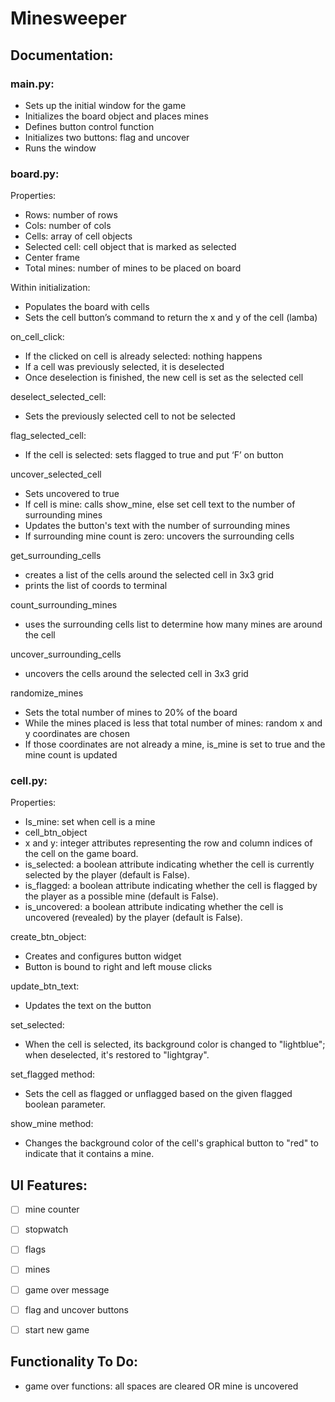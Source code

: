 # Minesweeper

## Documentation:

### main.py:
- Sets up the initial window for the game
- Initializes the board object and places mines
- Defines button control function
- Initializes two buttons: flag and uncover
- Runs the window

### board.py:
Properties:
- Rows: number of rows
- Cols: number of cols
- Cells: array of cell objects
- Selected cell: cell object that is marked as selected
- Center frame
- Total mines: number of mines to be placed on board


Within initialization:
- Populates the board with cells
- Sets the cell button’s command to return the x and y of the cell (lamba)

on_cell_click:
- If the clicked on cell is already selected: nothing happens
- If a cell was previously selected, it is deselected
- Once deselection is finished, the new cell is set as the selected cell

deselect_selected_cell:
- Sets the previously selected cell to not be selected

flag_selected_cell:
- If the cell is selected: sets flagged to true and put ‘F’ on button

uncover_selected_cell
- Sets uncovered to true
- If cell is mine: calls show_mine, else set cell text to the number of surrounding mines
- Updates the button's text with the number of surrounding mines
- If surrounding mine count is zero: uncovers the surrounding cells

get_surrounding_cells
- creates a list of the cells around the selected cell in 3x3 grid
- prints the list of coords to terminal

count_surrounding_mines
- uses the surrounding cells list to determine how many mines are around the cell

uncover_surrounding_cells
- uncovers the cells around the selected cell in 3x3 grid

randomize_mines
- Sets the total number of mines to 20% of the board
- While the mines placed is less that total number of mines: random x and y coordinates are chosen
- If those coordinates are not already a mine, is_mine is set to true and the mine count is updated

### cell.py:
Properties:
- Is_mine: set when cell is a mine
- cell_btn_object
- x and y: integer attributes representing the row and column indices of the cell on the game board.
- is_selected: a boolean attribute indicating whether the cell is currently selected by the player (default is False).
- is_flagged: a boolean attribute indicating whether the cell is flagged by the player as a possible mine (default is False).
- is_uncovered: a boolean attribute indicating whether the cell is uncovered (revealed) by the player (default is False).

create_btn_object:
- Creates and configures button widget
- Button is bound to right and left mouse clicks

update_btn_text:
- Updates the text on the button

set_selected:
- When the cell is selected, its background color is changed to "lightblue"; when deselected, it's restored to "lightgray".

set_flagged method:
- Sets the cell as flagged or unflagged based on the given flagged boolean parameter.

show_mine method:
- Changes the background color of the cell's graphical button to "red" to indicate that it contains a mine.


## UI Features:
- [ ] mine counter
- [ ] stopwatch
- [ ] flags
- [ ] mines
- [ ] game over message
- [ ] flag and uncover buttons
- [ ] start new game


## Functionality To Do:
- game over functions: all spaces are cleared OR mine is uncovered



